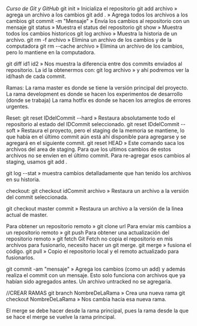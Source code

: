 *Curso de Git y GitHub*
git init » Inicializa el repositorio
git add archivo » agrega un archivo a los cambios
git add . » Agrega todos los archivos a los cambios
git commit -m "Mensaje" » Envía los cambios al repositorio con un mensaje
git status » Muestra el status del repositorio
git show » Muestra todos los cambios historicos
git log archivo » Muestra la historia de un archivo.
git rm -f archivo » Elimina un archivo de los cambios y de la computadora
git rm --cache archivo » Elimina un archivo de los cambios, pero lo mantiene en la computadora.

git diff id1 id2 » Nos muestra la diferencia entre dos commits enviados al repositorio. La id la obtenermos con: git log archivo » y ahí podremos ver la id/hash de cada commit.

Ramas:
La rama master es donde se tiene la versión principal del proyecto.
La rama development es donde se hacen los experimentos de desarrollo (donde se trabaja)
La rama hotfix es donde se hacen los arreglos de errores urgentes.

Reset:
git reset IDdelCommit --hard » Restaura absolutamente todo el repositorio al estado del IDCommit seleccionado.
git reset IDdelCommit --soft » Restaura el proyecto, pero el staging de la memoria se mantiene, lo que había en el último commit aún está ahí disponible para agregarse y se agregará en el siguiente commit.
git reset HEAD » Este comando saca los archivos del area de staging. Para que los ultimos cambios de estos archivos no se envíen en el último commit. Para re-agregar esos cambios al staging, usamos git add .


git log --stat » muestra cambios detalladamente que han tenido los archivos en su historia.

checkout:
git checkout idCommit archivo » Restaura un archivo a la versión del commit seleccionada.

git checkout master commit » Restaura un archivo a la versión de la linea actual de master.

Para obtener un repositorio remoto » git clone url
Para enviar mis cambios a un repositorio remoto » git push
Para obtener una actualización del repositorio remoto » git fetch
Git Fetch no copia el repositorio en mis archivos para fusionarlo, necesito hacer un git merge.
git merge » fusiona el código.
git pull » Copio el repositorio local y el remoto actualizado para fusionarlos.

git commit -am "mensaje" » Agrega los cambios (como un add) y además realiza el commit con un mensaje. Esto solo funciona con archivos que ya habían sido agregados antes. Un archivo untracked no se agregaría.

//CREAR RAMAS
git branch NombreDeLaRama » Crea una nueva rama
git checkout NombreDeLaRama » Nos cambia hacia esa nueva rama.

El merge se debe hacer desde la rama principal, pues la rama desde la que se hace el merge se vuelve la rama principal.
